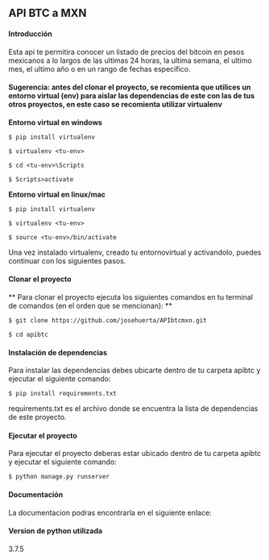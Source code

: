 ## API BTC a MXN

#### Introducción
Esta api te permitira conocer un listado de precios del bitcoin en pesos mexicanos a lo largos de las ultimas 24 horas, la ultima semana, el ultimo mes, el ultimo año o en un rango de fechas especifico.

#### Sugerencia: antes del clonar el proyecto, se recomienta que utilices un entorno virtual (env) para aislar las dependencias de este con las de tus otros proyectos, en este caso se recomienta utilizar virtualenv
**Entorno virtual en windows**

`$ pip install virtualenv`

`$ virtualenv <tu-env>`

`$ cd <tu-env>\Scripts`

`$ Scripts>activate`

**Entorno virtual en linux/mac**

`$ pip install virtualenv`

`$ virtualenv <tu-env>`

`$ source <tu-env>/bin/activate`

Una vez instalado virtualenv, creado tu entornovirtual y activandolo, puedes continuar con los siguientes pasos.

#### Clonar el proyecto
** Para clonar el proyecto ejecuta los siguientes comandos en tu terminal de comandos (en el orden que se mencionan): **

`$ git clone https://github.com/josehuerta/APIbtcmxn.git `

`$ cd apibtc`

#### Instalación de dependencias
Para instalar las dependencias debes ubicarte dentro de tu carpeta apibtc y ejecutar el siguiente comando:

`$ pip install requirements.txt`

requirements.txt es el archivo donde se encuentra la lista de dependencias de este proyecto.

#### Ejecutar el proyecto
Para ejecutar el proyecto deberas estar ubicado dentro de tu carpeta apibtc y ejecutar el siguiente comando:

`$ python manage.py runserver`

#### Documentación 
La documentacion podras encontrarla en el siguiente enlace:

#### Version de python utilizada 
3.7.5
